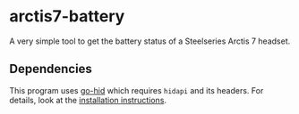 # arctis7-battery

A very simple tool to get the battery status of a Steelseries Arctis 7 headset.

## Dependencies

This program uses [go-hid](https://github.com/sstallion/go-hid) which requires `hidapi` and its headers.
For details, look at the [installation instructions](https://github.com/sstallion/go-hid#installation).

